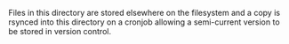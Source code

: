 Files in this directory are stored elsewhere on the filesystem and a copy is rsynced into this directory on a cronjob allowing a semi-current version to be stored in version control.
